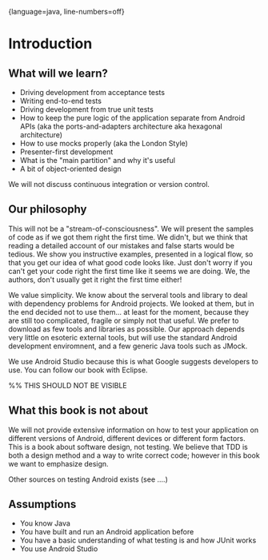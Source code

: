 
{language=java, line-numbers=off}


# Introduction

## What will we learn?

 - Driving development from acceptance tests
 - Writing end-to-end tests
 - Driving development from true unit tests
 - How to keep the pure logic of the application separate from Android APIs (aka the ports-and-adapters architecture aka hexagonal architecture)
 - How to use mocks properly (aka the London Style)
 - Presenter-first development
 - What is the "main partition" and why it's useful
 - A bit of object-oriented design

We will not discuss continuous integration or version control.

## Our philosophy

This will not be a "stream-of-consciousness".  We will present the samples of code as if we got them right the first time.  We didn't, but we think that reading a detailed account of our mistakes and false starts would be tedious.  We show you instructive examples, presented in a logical flow, so that you get our idea of what good code looks like.  Just don't worry if you can't get your code right the first time like it seems we are doing.  We, the authors, don't usually get it right the first time either!

We value simplicity.  We know about the serveral tools and library to deal with dependency problems for Android projects.  We looked at them, but in the end decided not to use them... at least for the moment, because they are still too complicated, fragile or simply not that useful.  We prefer to download as few tools and libraries as possible. Our approach depends very little on esoteric external tools, but will use the standard Android development enviromnent, and a few generic Java tools such as JMock.

We use Android Studio because this is what Google suggests developers to use.  You can follow our book with Eclipse.

%% THIS SHOULD NOT BE VISIBLE


## What this book is not about

We will not provide extensive information on how to test your application on different versions of Android, different devices or different form factors.  This is a book about software design, not testing.  We believe that TDD is both a design method and a way to write correct code; however in this book we want to emphasize design.

Other sources on testing Android exists (see ....)


## Assumptions

 - You know Java
 - You have built and run an Android application before
 - You have a basic understanding of what testing is and how JUnit works
 - You use Android Studio


